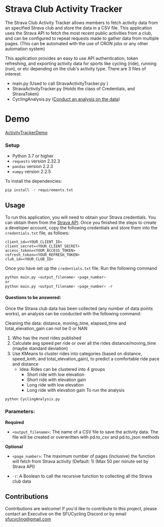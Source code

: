 # Strava Club Activity Tracker
The Strava Club Activity Tracker allows members to fetch activity data from an specified Strava club and store the data in a CSV file. This application uses the Strava API to fetch the most recent public activities from a club, and can be configured to repeat requests made to gather data from multiple pages. (This can be automated with the use of CRON jobs or any other automation system)

This application provides an easy to use API authentication, token refreshing, and exporting activity data for sports like cycling (ride), running (run), or etc depending on the club's activity type.
There are 3 files of interest:
   - main.py (Used to call StravaActivityTracker.py )
   - StravaActivityTracker.py (Holds the class of Credentials, and StravaToken)
   - CyclingAnalysis.py ([Conduct an analysis on the data](#questions-to-be-answered))

# Demo
[ActivityTrackerDemo](https://github.com/user-attachments/assets/8f964b76-f518-4b10-874d-c0519a2ecc24)

### Setup
- Python 3.7 or higher
- `requests` version 2.32.3
- `pandas` version 2.2.3
- `numpy` version 2.2.5

To install the dependencies:

```bash
pip install -r requirements.txt
```

## Usage

To run this application, you will need to obtain your Strava credentials. You can obtain them from the [Strava API](https://www.strava.com/settings/api). 
Once you finished the steps to create a developer account, copy the following credentials and store them into the `credentials.txt` file, as follows:
   ```
   client_id=<YOUR_CLIENT_ID>
   client_secret=<YOUR_CLIENT_SECRET>
   access_token=<YOUR_ACCESS_TOKEN>
   refresh_token=<YOUR_REFRESH_TOKEN>
   club_id=<YOUR_CLUB_ID>
   ```

Once you have set up the `credentials.txt` file. Run the following command
```bash
python main.py <output_filename> <page_number>
or
python main.py <output_filename> <page_number> -r
```

#### Questions to be answered:

Once the Strava club data has been collected (any number of data points works), an analysis can be conducted with the following command:

   Cleaning the data: distance, moving_time, elapsed_time and total_elevation_gain can not be 0 or NAN
   1. Who has the most rides published
   2. Calculate avg speed per ride or over all the rides distance/moving_time (maybe standard deviation)
   3. Use KMeans to cluster rides into categories (based on distance, speed_kmh, and total_elevation_gain), to predict a comfortable ride pace and distance
         - Idea: Rides can be clustered into 4 groups
            - Short ride with low elevation
            - Short ride with elevation gain
            - Long ride with low elevation
            - Long ride with elevation gain
To run the analysis
```bash
python CyclingAnalysis.py
```


### Parameters:
**Required**
- `<output_filename>`: The name of a CSV file to save the activity data. The file will be created or overwritten with pd.to_csv and pd.to_json methods

**Optional**
- `<page_number>`: The maximum number of pages (inclusive) the function will fetch from Strava activity (Default: 1) (Max 50 per minute set by Strava API)

- `-r`: A Boolean to call the recursive function to collecting all the Strava club data

## Contributions

Contributions are welcome! If you'd like to contribute to this project, please contact an Executive on the SFUCycling Discord or by email sfucycling@gmail.com 
